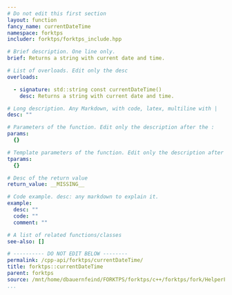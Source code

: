 ```yaml
---
# Do not edit this first section
layout: function
fancy_name: currentDateTime
namespace: forktps
includer: forktps/forktps_include.hpp

# Brief description. One line only.
brief: Returns a string with current date and time.

# List of overloads. Edit only the desc
overloads:

  - signature: std::string const currentDateTime()
    desc: Returns a string with current date and time.

# Long description. Any Markdown, with code, latex, multiline with |
desc: ""

# Parameters of the function. Edit only the description after the :
params:
  {}

# Template parameters of the function. Edit only the description after the :
tparams:
  {}

# Desc of the return value
return_value: __MISSING__

# Code example. desc: any markdown to explain it.
example:
  desc: ""
  code: ""
  comment: ""

# A list of related functions/classes
see-also: []

# ---------- DO NOT EDIT BELOW --------
permalink: /cpp-api/forktps/currentDateTime/
title: forktps::currentDateTime
parent: forktps
source: /mnt/home/dbauernfeind/FORKTPS/forktps/c++/forktps/fork/HelperFunctions.hpp
...
```


